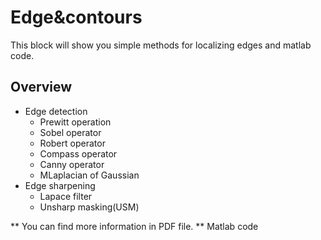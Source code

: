 # Edge&contours
This block will show you simple methods for localizing edges and matlab code. 

## Overview

* Edge detection
  * Prewitt operation
  * Sobel operator 
  * Robert operator
  * Compass operator
  * Canny operator
  * MLaplacian of Gaussian
* Edge sharpening
  * Lapace filter
  * Unsharp masking(USM)

** You can find more information in PDF file.
** Matlab code
